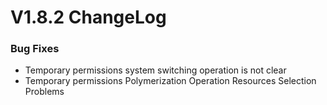 # V1.8.2 ChangeLog

### Bug Fixes
* Temporary permissions system switching operation is not clear 
* Temporary permissions Polymerization Operation Resources Selection Problems
